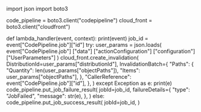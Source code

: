 import json
import boto3

code_pipeline = boto3.client("codepipeline")
cloud_front = boto3.client("cloudfront")

def lambda_handler(event, context):
    print(event)
    job_id = event["CodePipeline.job"]["id"]
    try:
        user_params = json.loads(
            event["CodePipeline.job"]
                ["data"]
                ["actionConfiguration"]
                ["configuration"]
                ["UserParameters"]
        )
        cloud_front.create_invalidation(
            DistributionId=user_params["distributionId"],
            InvalidationBatch={
                "Paths": {
                    "Quantity": len(user_params["objectPaths"]),
                    "Items": user_params["objectPaths"],
                },
                "CallerReference": event["CodePipeline.job"]["id"],
            },
        )
    except Exception as e:
        print(e)
        code_pipeline.put_job_failure_result(
            jobId=job_id,
            failureDetails={
                "type": "JobFailed",
                "message": str(e),
            },
        )
    else:
        code_pipeline.put_job_success_result(
            jobId=job_id,
        )